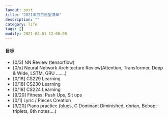 ```yaml
---
layout: post
title: "2021年四月愿望清单"
description: ""
category: life
tags: []
modify: 2021-04-01 12:00:00
---
```



#### 目标

+ [0/3] NN Review (tensorflow)
+ [0/x] Neural Network Architecture Review(Attention, Transformer, Deep & Wide, LSTM, GRU .......)
+ [0/18] CS229 Learning
+ [0/18] CS230 Learning
+ [0/18] CS224 Learning
+ [9/20] Fitness: Push Ups, Sit ups
+ [0/1] Lyric / Pieces Creation
+ [9/20] Piano practice (blues, C Dominant Diminished, dorian, Bebop; triplets, 8th notes....)
